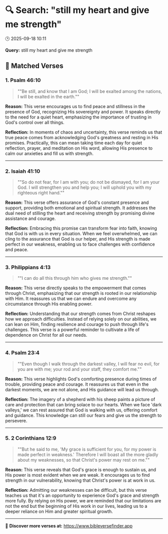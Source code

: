 # 🔍 Search: "still my heart and give me strength"
🕒 2025-09-18 10:11

**Query:** still my heart and give me strength

## 📖 Matched Verses

### 1. Psalm 46:10
> ""Be still, and know that I am God; I will be exalted among the nations, I will be exalted in the earth.""

**Reason:** This verse encourages us to find peace and stillness in the presence of God, recognizing His sovereignty and power. It speaks directly to the need for a quiet heart, emphasizing the importance of trusting in God's control over all things.

**Reflection:** In moments of chaos and uncertainty, this verse reminds us that true peace comes from acknowledging God's greatness and resting in His promises. Practically, this can mean taking time each day for quiet reflection, prayer, and meditation on His word, allowing His presence to calm our anxieties and fill us with strength.

---

### 2. Isaiah 41:10
> ""So do not fear, for I am with you; do not be dismayed, for I am your God. I will strengthen you and help you; I will uphold you with my righteous right hand.""

**Reason:** This verse offers assurance of God's constant presence and support, providing both emotional and spiritual strength. It addresses the dual need of stilling the heart and receiving strength by promising divine assistance and courage.

**Reflection:** Embracing this promise can transform fear into faith, knowing that God is with us in every situation. When we feel overwhelmed, we can cling to the assurance that God is our helper, and His strength is made perfect in our weakness, enabling us to face challenges with confidence and peace.

---

### 3. Philippians 4:13
> ""I can do all this through him who gives me strength.""

**Reason:** This verse directly speaks to the empowerment that comes through Christ, emphasizing that our strength is rooted in our relationship with Him. It reassures us that we can endure and overcome any circumstance through His enabling power.

**Reflection:** Understanding that our strength comes from Christ reshapes how we approach difficulties. Instead of relying solely on our abilities, we can lean on Him, finding resilience and courage to push through life's challenges. This verse is a powerful reminder to cultivate a life of dependence on Christ for all our needs.

---

### 4. Psalm 23:4
> ""Even though I walk through the darkest valley, I will fear no evil, for you are with me; your rod and your staff, they comfort me.""

**Reason:** This verse highlights God's comforting presence during times of trouble, providing peace and courage. It reassures us that even in the darkest moments, we are not alone, and His guidance will lead us through.

**Reflection:** The imagery of a shepherd with his sheep paints a picture of care and protection that can bring solace to our hearts. When we face 'dark valleys,' we can rest assured that God is walking with us, offering comfort and guidance. This knowledge can still our fears and give us the strength to persevere.

---

### 5. 2 Corinthians 12:9
> ""But he said to me, 'My grace is sufficient for you, for my power is made perfect in weakness.' Therefore I will boast all the more gladly about my weaknesses, so that Christ's power may rest on me.""

**Reason:** This verse reveals that God's grace is enough to sustain us, and His power is most evident when we are weak. It encourages us to find strength in our vulnerability, knowing that Christ's power is at work in us.

**Reflection:** Admitting our weaknesses can be difficult, but this verse teaches us that it's an opportunity to experience God's grace and strength more fully. By relying on His power, we are reminded that our limitations are not the end but the beginning of His work in our lives, leading us to a deeper reliance on Him and greater spiritual growth.

---

🔗 **Discover more verses at:** https://www.bibleversefinder.app

